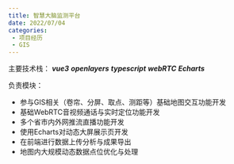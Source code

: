```yaml
---
title: 智慧大脑监测平台
date: 2022/07/04
categories:
 - 项目经历
 - GIS
---
```


主要技术栈：
***vue3*** ***openlayers*** ***typescript***  ***webRTC*** ***Echarts***

负责模块：
- 参与GIS相关（卷帘、分屏、取点、测距等）基础地图交互功能开发
- 基础WebRTC音视频通话与实时定位功能开发
- 多个省市内外网推流直播功能开发
- 使用Echarts对动态大屏展示页开发
- 在前端进行数据上传分析与成果导出
- 地图内大规模动态数据点位优化与处理